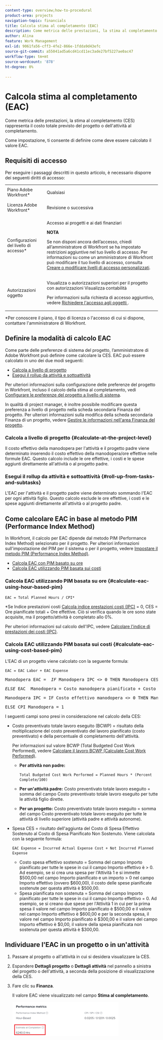 ```yaml
---
content-type: overview;how-to-procedural
product-area: projects
navigation-topic: financials
title: Calcola stima al completamento (EAC)
description: Come metrica delle prestazioni, la stima al completamento (CES) rappresenta il costo totale previsto del progetto o dell'attività al completamento.
author: Alina
feature: Work Management
exl-id: 9061fa56-cff3-4fe2-866e-1fdda9d43efc
source-git-commit: a55041ad5a6cd41cd11ec3ade27bf5227ae0ac47
workflow-type: tm+mt
source-wordcount: '878'
ht-degree: 0%

---
```


# Calcola stima al completamento (EAC)

<!--
<p data-mc-conditions="QuicksilverOrClassic.Draft mode">(NOTE: Linked to the product. Do not change link!) </p>
-->

Come metrica delle prestazioni, la stima al completamento (CES) rappresenta il costo totale previsto del progetto o dell&#39;attività al completamento.

Come impostazione, ti consente di definire come deve essere calcolato il valore EAC. 

## Requisiti di accesso

Per eseguire i passaggi descritti in questo articolo, è necessario disporre dei seguenti diritti di accesso:

<table style="table-layout:auto"> 
 <col> 
 <col> 
 <tbody> 
  <tr> 
   <td role="rowheader">Piano Adobe Workfront*</td> 
   <td> <p>Qualsiasi</p> </td> 
  </tr> 
  <tr> 
   <td role="rowheader">Licenza Adobe Workfront*</td> 
   <td> <p>Revisione o successiva</p> </td> 
  </tr> 
  <tr> 
   <td role="rowheader">Configurazioni del livello di accesso*</td> 
   <td> <p>Accesso ai progetti e ai dati finanziari</p> <p><b>NOTA</b>

Se non disponi ancora dell’accesso, chiedi all’amministratore di Workfront se ha impostato restrizioni aggiuntive nel tuo livello di accesso. Per informazioni su come un amministratore di Workfront può modificare il tuo livello di accesso, consulta <a href="../../../administration-and-setup/add-users/configure-and-grant-access/create-modify-access-levels.md" class="MCXref xref">Creare o modificare livelli di accesso personalizzati</a>.</p> </td>
</tr> 
  <tr> 
   <td role="rowheader">Autorizzazioni oggetto</td> 
   <td> <p>Visualizza o autorizzazioni superiori per il progetto con autorizzazioni Visualizza contabilità</p> <p>Per informazioni sulla richiesta di accesso aggiuntivo, vedere <a href="../../../workfront-basics/grant-and-request-access-to-objects/request-access.md" class="MCXref xref">Richiedere l'accesso agli oggetti </a>.</p> </td> 
  </tr> 
 </tbody> 
</table>

&#42;Per conoscere il piano, il tipo di licenza o l&#39;accesso di cui si dispone, contattare l&#39;amministratore di Workfront.

## Definire la modalità di calcolo EAC

Come parte delle preferenze di sistema del progetto, l’amministratore di Adobe Workfront può definire come calcolare la CES. EAC può essere calcolato in uno dei due modi seguenti:

* [Calcola a livello di progetto](#calculate-at-the-project-level)
* [Esegui il rollup da attività e sottoattività](#roll-up-from-tasks-and-subtasks)

Per ulteriori informazioni sulla configurazione delle preferenze del progetto in Workfront, incluso il calcolo della stima al completamento, vedi [Configurare le preferenze del progetto a livello di sistema](../../../administration-and-setup/set-up-workfront/configure-system-defaults/set-project-preferences.md).

In qualità di project manager, è inoltre possibile modificare questa preferenza a livello di progetto nella scheda secondaria Finanza del progetto. Per ulteriori informazioni sulla modifica della scheda secondaria Finanza di un progetto, vedere [Gestire le informazioni nell&#39;area Finanza del progetto](../../../manage-work/projects/project-finances/manage-project-finance-area.md).

### Calcola a livello di progetto {#calculate-at-the-project-level}

Il costo effettivo della manodopera per l&#39;attività e il progetto padre viene determinato inserendo il costo effettivo della manodopera/ore effettive nelle formule EAC. Questo calcolo include le ore effettive, i costi e le spese aggiunti direttamente all&#39;attività o al progetto padre.

### Esegui il rollup da attività e sottoattività {#roll-up-from-tasks-and-subtasks}

L&#39;EAC per l&#39;attività e il progetto padre viene determinato sommando l&#39;EAC per ogni attività figlio. Questo calcolo esclude le ore effettive, i costi e le spese aggiunti direttamente all&#39;attività o al progetto padre.

## Come calcolare EAC in base al metodo PIM (Performance Index Method)

In Workfront, il calcolo per EAC dipende dal metodo PIM (Performance Index Method) selezionato per il progetto. Per ulteriori informazioni sull&#39;impostazione del PIM per il sistema o per il progetto, vedere [Impostare il metodo PIM (Performance Index Method)](../../../manage-work/projects/project-finances/set-pim.md).

* [Calcola EAC con PIM basato su ore](#calculate-eac-using-hour-based-pim)
* [Calcola EAC utilizzando PIM basata sui costi](#calculate-eac-using-cost-based-pim)

### Calcola EAC utilizzando PIM basata su ore {#calculate-eac-using-hour-based-pim}

```
EAC = Total Planned Hours / CPI*
```

&#42;Se Indice prestazioni costi [Calcola indice prestazioni costi (IPC)](../../../manage-work/projects/project-finances/calculate-cpi.md) = 0, CES = Ore pianificate totali + Ore effettive. Ciò si verifica quando le ore sono state acquisite, ma il progetto/attività è completato allo 0%.

Per ulteriori informazioni sul calcolo dell&#39;IPC, vedere [Calcolare l&#39;indice di prestazioni dei costi (IPC)](../../../manage-work/projects/project-finances/calculate-cpi.md).

### Calcola EAC utilizzando PIM basata sui costi {#calculate-eac-using-cost-based-pim}

L’EAC di un progetto viene calcolato con la seguente formula:

```
EAC = EAC Labor + EAC Expense 
```

<pre>Manodopera EAC =  <em>IF</em> Manodopera IPC &lt;&gt; 0 THEN Manodopera CES = Costo manodopera pianificata / Manodopera IPC</pre><pre><em>ELSE</em> EAC  Manodopera = Costo manodopera pianificato + Costo manodopera effettivo</pre><pre>Manodopera IPC = IF Costo effettivo manodopera &lt;&gt; 0 THEN Manodopera IPC = TotalBudgetedCostWorkPerformed / Costo effettivo manodopera</pre><pre>ELSE CPI Manodopera = 1 </pre>I seguenti campi sono presi in considerazione nel calcolo della CES:

* Costo preventivato totale lavoro eseguito (BCWP) = risultato della moltiplicazione del costo preventivato del lavoro pianificato (costo preventivato) e della percentuale di completamento dell&#39;attività.

  Per informazioni sul valore BCWP (Total Budgeted Cost Work Performed), vedere [Calcolare il lavoro BCWP (Calculate Cost Work Performed)](../../../manage-work/projects/project-finances/calculate-bcwp.md).

   * **Per attività non padre:**

     ```
     Total Budgeted Cost Work Performed = Planned Hours * (Percent Complete/100)
     ```

   * **Per un&#39;attività padre:**
Costo preventivato totale lavoro eseguito = somma del campo Costo preventivato totale lavoro eseguito per tutte le attività figlio dirette.

   * **Per un progetto:**
Costo preventivato totale lavoro eseguito = somma del campo Costo preventivato totale lavoro eseguito per tutte le attività di livello superiore (attività padre e attività autonome). 

* Spesa CES = risultato dell&#39;aggiunta del Costo di Spesa Effettivo Sostenuto al Costo di Spesa Pianificato Non Sostenuto. Viene calcolata con la seguente formula:

  ```
  EAC Expense = Incurred Actual Expense Cost + Not Incurred Planned Expense
  ```

   * Costo spesa effettivo sostenuto = Somma del campo Importo pianificato per tutte le spese in cui il campo Importo effettivo è > 0. Ad esempio, se si crea una spesa per l&#39;Attività 1 e si immette $500,00 nel campo Importo pianificato e un importo > 0 nel campo Importo effettivo (ovvero $600,00), il costo delle spese pianificate sostenute per questa attività è $500,00.
   * Spesa pianificata non sostenuta = Somma del campo Importo pianificato per tutte le spese in cui il campo Importo effettivo = 0. Ad esempio, se si creano due spese per l&#39;Attività 1 in cui per la prima spesa il valore nel campo Importo pianificato è $500,00 e il valore nel campo Importo effettivo è $600,00 e per la seconda spesa, il valore nel campo Importo pianificato è $300,00 e il valore del campo Importo effettivo è $0,00, il valore della spesa pianificata non sostenuta per questa attività è $300,00. 

## Individuare l&#39;EAC in un progetto o in un&#39;attività

1. Passare al progetto o all&#39;attività in cui si desidera visualizzare la CES.
1. Espandere **Dettagli progetto** o **Dettagli attività** nel pannello a sinistra del progetto o dell&#39;attività, a seconda della posizione di visualizzazione della CES.

1. Fare clic su **Finanza**. 

   Il valore EAC viene visualizzato nel campo **Stima al completamento**.

   ![](assets/eac-highlighted-on-project-350x112.png)

